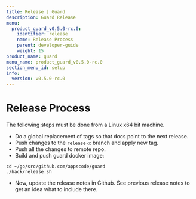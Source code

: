 ```yaml
---
title: Release | Guard
description: Guard Release
menu:
  product_guard_v0.5.0-rc.0:
    identifier: release
    name: Release Process
    parent: developer-guide
    weight: 15
product_name: guard
menu_name: product_guard_v0.5.0-rc.0
section_menu_id: setup
info:
  version: v0.5.0-rc.0
---
```


# Release Process

The following steps must be done from a Linux x64 bit machine.

- Do a global replacement of tags so that docs point to the next release.
- Push changes to the `release-x` branch and apply new tag.
- Push all the changes to remote repo.
- Build and push guard docker image:

```console
cd ~/go/src/github.com/appscode/guard
./hack/release.sh
```

- Now, update the release notes in Github. See previous release notes to get an idea what to include there.
